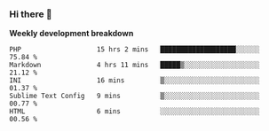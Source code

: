 ### Hi there 👋


**Weekly development breakdown**

<!--START_SECTION:waka-->
```text
PHP                   15 hrs 2 mins   ███████████████████░░░░░░   75.84 % 
Markdown              4 hrs 11 mins   █████▒░░░░░░░░░░░░░░░░░░░   21.12 % 
INI                   16 mins         ▒░░░░░░░░░░░░░░░░░░░░░░░░   01.37 % 
Sublime Text Config   9 mins          ▒░░░░░░░░░░░░░░░░░░░░░░░░   00.77 % 
HTML                  6 mins          ░░░░░░░░░░░░░░░░░░░░░░░░░   00.56 % 
```
<!--END_SECTION:waka-->
